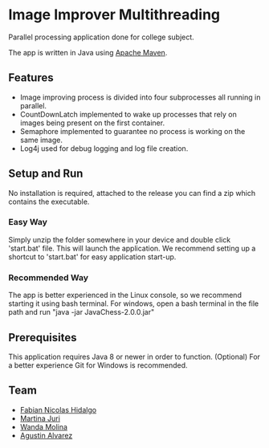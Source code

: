 # Image Improver Multithreading
Parallel processing application done for college subject.

The app is written in Java using [Apache Maven](https://maven.apache.org/).

## Features

- Image improving process is divided into four subprocesses all running in parallel.
- CountDownLatch implemented to wake up processes that rely on images being present on the first container.
- Semaphore implemented to guarantee no process is working on the same image.
- Log4j used for debug logging and log file creation.

## Setup and Run
No installation is required, attached to the release you can find a zip which contains the executable.

### Easy Way
Simply unzip the folder somewhere in your device and double click 'start.bat' file. This will launch the application.
We recommend setting up a shortcut to 'start.bat' for easy application start-up.

### Recommended Way
The app is better experienced in the Linux console, so we recommend starting it using bash terminal.
For windows, open a bash terminal in the file path and run "java -jar JavaChess-2.0.0.jar"

## Prerequisites
This application requires Java 8 or newer in order to function.
(Optional) For a better experience Git for Windows is recommended.

## Team
- [Fabian Nicolas Hidalgo](https://github.com/Nick07242000)
- [Martina Juri](https://github.com/martinajuri)
- [Wanda Molina](https://github.com/wandamol1405)
- [Agustin Alvarez](https://github.com/AgustinAlvarez2001)
